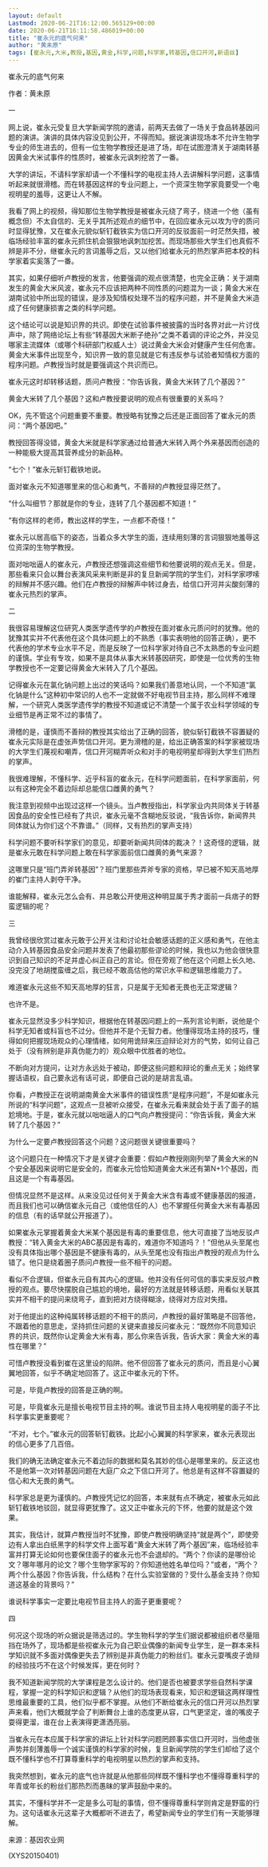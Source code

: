 ```yaml
---
layout: default
Lastmod: 2020-06-21T16:12:00.565129+00:00
date: 2020-06-21T16:11:58.486019+00:00
title: "崔永元的底气何来"
author: "黄未原"
tags: [崔永元,大米,教授,基因,黄金,科学,问题,科学家,转基因,信口开河,新语丝]
---
```


崔永元的底气何来

作者：黄未原

一

网上说，崔永元受复旦大学新闻学院的邀请，前两天去做了一场关于食品转基因问题的演讲。演讲的具体内容没见到公开，不得而知。据说演讲现场本不允许生物学专业的师生进去的，但有一位生物学教授还是进了场，却在试图澄清关于湖南转基因黄金大米试事件的性质时，被崔永元讽刺挖苦了一番。

大学的讲坛，不请科学家却请一个不懂科学的电视主持人去讲解科学问题，这事情听起来就很滑稽。而在转基因这样的专业问题上，一个资深生物学家竟要受一个电视明星的羞辱，这更让人不解。

我看了网上的视频，得知那位生物学教授是被崔永元绕了弯子，绕进一个他（虽有概念但）不太自信的、无关乎其所述观点的细节中，在回应崔永元以攻为守的质问时显得犹豫，又在崔永元貌似斩钉截铁实为信口开河的反驳面前一时茫然失措，被临场经验丰富的崔永元抓住机会狠狠地讽刺加挖苦。而现场那些大学生们也真假不辨是非不分，继崔永元的言词羞辱之后，又以他们给崔永元的热烈掌声把本校的科学家着实奚落了一番。

其实，如果仔细听卢教授的发言，他要强调的观点很清楚，也完全正确：关于湖南发生的黄金大米风波，崔永元不应该把两种不同性质的问题混为一谈；黄金大米在湖南试验中所出现的错误，是涉及知情权处理不当的程序问题，并不是黄金大米造成了任何健康损害之类的科学问题。

这个结论可以说是知识界的共识。即使在试验事件被披露的当时各界对此一片讨伐声中，除了网络论坛上有些“转基因大米断子绝孙”之类不着调的评论之外，并没见哪家主流媒体（或哪个科研部门权威人士）说过黄金大米会对健康产生任何危害。黄金大米事件出现至今，知识界一致的意见就是它有违反参与试验者知情权方面的程序问题。卢教授当时就是要强调这个共识而已。

崔永元这时却转移话题，质问卢教授：“你告诉我，黄金大米转了几个基因？”

黄金大米转了几个基因？这和卢教授要说明的观点有很重要的关系吗？

OK，先不管这个问题重要不重要。教授略有犹豫之后还是正面回答了崔永元的质问：“两个基因吧。”

教授回答得没错，黄金大米就是科学家通过给普通大米转入两个外来基因而创造的一种能极大提高其营养成分的新品种。

“七个！”崔永元斩钉截铁地说。

面对崔永元不知道哪里来的信心和勇气，不善辩的卢教授显得茫然了。

“什么叫细节？那就是你的专业，连转了几个基因都不知道！”

“有你这样的老师，教出这样的学生，一点都不奇怪！”

崔永元以居高临下的姿态，当着众多大学生的面，连续用刻薄的言词狠狠地羞辱这位资深的生物学教授。

面对咄咄逼人的崔永元，卢教授还想强调这些细节和他要说明的观点无关。但是，那些看来只会以舞台表演风采来判断是非的复旦新闻学院的学生们，对科学家啰嗦的辩解并不感兴趣。他们在卢教授的辩解声中转过身去，给信口开河并尖酸刻薄的崔永元热烈的掌声。

二

我很容易理解这位研究人类医学遗传学的卢教授在面对崔永元质问时的犹豫。他的犹豫其实并不代表他在这个具体问题上的不熟悉（事实表明他的回答正确），更不代表他的学术专业水平不足，而是反映了一位科学家对待自己不太熟悉的专业问题的谨慎。学业有专攻，如果不是具体从事大米转基因研究，即使是一位优秀的生物学教授也不一定要记得黄金大米转入了几个基因。

记得崔永元在氯化钠问题上出过的笑话吗？如果我们善意地认同，一个不知道“氯化钠是什么”这种初中常识的人也不一定就做不好电视节目主持，那么同样不难理解，一个研究人类医学遗传学的教授不知道或记不清楚一个属于农业科学领域的专业细节是再正常不过的事情了。

滑稽的是，谨慎而不善辩的教授其实给出了正确的回答，貌似斩钉截铁不容置疑的崔永元实际是在虚张声势信口开河。更为滑稽的是，给出正确答案的科学家被现场的大学生们蔑视和嘲弄，信口开河糊弄听众和对手的电视明星却得到大学生们热烈的掌声。

我很难理解，不懂科学、近乎科盲的崔永元，在科学问题面前，在科学家面前，何以有这种完全不着边际却总能信口雌黄的勇气？

我注意到视频中出现过这样一个镜头。当卢教授指出，科学家业内共同体关于转基因食品的安全性已经有了共识，崔永元毫不含糊地反驳说，“我告诉你，新闻界共同体就认为你们这个不靠谱。”（同样，又有热烈的掌声支持）

科学问题不要听科学家们的意见，却要听新闻共同体的裁决？！这奇怪的逻辑，就是崔永元敢在科学问题上敢在科学家面前信口雌黄的勇气来源？

这哪里只是“班门弄斧转基因”？班门里那些弄斧专家的资格，早已被不知天高地厚的崔门主持人剥夺干净。

谁能解释，崔永元怎么会有、并总敢公开使用这种明显属于秀才面前一兵痞子的野蛮逻辑的呢？

三

我曾经很欣赏过崔永元敢于公开关注和讨论社会敏感话题的正义感和勇气，在他主动介入转基因食品安全问题并发表了他最初那些谬论的时候，我也以为他会很快意识到自己知识的不足并虚心纠正自己的言论。但在旁观了他在这个问题上长久地、没完没了地胡搅蛮缠之后，我已经不敢高估他的常识水平和逻辑思维能力了。

难道崔永元这些不知天高地厚的狂言，只是属于无知者无畏也无正常逻辑？

也许不是。

崔永元显然没多少科学知识，根据他在转基因问题上的一系列言论判断，说他是个科学无知者或科盲也不过分。但他并不是个无智力者。他懂得现场主持的技巧，懂得如何把握现场观众的心理情绪，如何用诡辩来压迫辩论对方的气势，如何让自己处于（没有辨别是非真伪能力的）观众眼中优胜者的地位。

不断向对方提问，让对方永远处于被动，即便这些问题和辩论的重点无关；始终掌握话语权，自己要永远有话可说，即便自己说的是胡言乱语。

你看，卢教授正在说明湖南黄金大米事件的错误性质“是程序问题”，不是如崔永元所说的“科学问题”，这观点一旦被听众接受，在崔永元看来就会处于丢了面子的尴尬境地。于是，崔永元就以咄咄逼人的口气向卢教授提问：“你告诉我，黄金大米转了几个基因？”

为什么一定要卢教授回答这个问题？这问题很关键很重要吗？

这个问题只在一种情况下才是关键才会重要：假如卢教授刚刚列举了黄金大米的N个安全基因来说明它是安全的，而崔永元恰恰知道黄金大米还有第N+1个基因，而且这是一个有毒基因。

但情况显然不是这样。从来没见过任何关于黄金大米含有毒或不健康基因的报道，而且我们也可以确信崔永元自己（或他信任的人）也不掌握任何黄金大米有毒基因的信息（有的话早就公开报道了）。

如果崔永元掌握着黄金大米某个基因是有毒的重要信息，他大可直接了当地反驳卢教授：“转入黄金大米的ABC基因是有毒的，难道你不知道吗？！”但他从头至尾也没有具体指出哪个基因是不健康有毒的，从头至尾也没有指出卢教授的观点为什么错了。他只是绕着圈子质问卢教授一些不相干的问题。

看似不合逻辑，但崔永元自有其内心的逻辑。他并没有任何可信的事实来反驳卢教授的观点。要尽快摆脱自己尴尬的境地，最好的方法就是转移话题，用看似关联其实并不相干的提问来绕弯子，直到把对方绕得糊涂，绕得对方应对失措。

对于他提出的这种纯属转移话题的不相干的质问，卢教授的最好策略是不回答他，不跟着他的意思走，坚持抓住问题的关键来直接反问崔永元：“既然你不同意知识界的共识，既然你认定黄金大米有毒，那么你来告诉我，告诉大家：黄金大米的毒性在哪里？”

可惜卢教授没看到崔在这里设的陷阱。他不但回答了崔永元的质问，而且是小心翼翼地回答，似乎不确定地回答了。这正中崔永元的下怀。

可是，毕竟卢教授的回答是正确的啊。

可是，毕竟崔永元是擅长电视节目主持的啊。谁说节目主持人电视明星的面子不比科学事实更重要呢？

“不对，七个。”崔永元的回答斩钉截铁。比起小心翼翼的科学家来，崔永元表现出的信心更多了几百倍。

我们的确无法确定崔永元不着边际的数据和莫名其妙的信心是哪里来的。反正这也不是他第一次对转基因问题在大庭广众之下信口开河了。他总是有这样不容置疑的信心和大无畏的勇气。

科学家总是更为谨慎的。卢教授凭记忆的回答，本来就有点不确定，被崔永元如此斩钉截铁地驳回，就显得更犹豫了。这又正中崔永元的下怀，他要的就是这个效果。

其实，我估计，就算卢教授当时不犹豫，即使卢教授明确坚持“就是两个”，即使旁边有人拿出白纸黑字的科学文件上面写着“黄金大米转了两个基因”来，临场经验丰富并打算无论如何也要保住面子的崔永元也不会退却的。“两个？你读的是哪份论文？哪年哪月的论文？哪个生物学家写的？你知道他姓名单位吗？”或者，“两个？两个什么基因？你告诉我，什么结构？在什么实验室做的？受什么基金支持？你知道这基金的背景吗？”

谁说科学事实一定要比电视节目主持人的面子更重要呢？

四

何况这个现场的听众据说是筛选过的。学生物科学的学生们据说都被组织者尽量阻挡在场外了，现场都是些视崔永元为自己职业偶像的新闻专业学生，是一群本来科学知识就不多面对偶像更失去了辨别是非真伪能力的粉丝们。崔永元耍嘴皮子诡辩的经验技巧不在这个时候发挥，更在何时？

我不知道新闻学院的大学课程是怎么设计的。他们是否也被要求学些自然科学课程，掌握一定的科学知识和逻辑？从他们的现场表现看来，知识和逻辑这两样理性思维最重要的工具，他们似乎都不掌握。从他们不断给崔永元的信口开河以热烈掌声来看，他们大概就学会了判断舞台上谁的态度更从容，口气更坚定，谁的嘴皮子耍得更溜，谁在台上表演得更潇洒亮丽。

当崔永元在本应属于科学家的讲坛上针对科学问题罔顾事实信口开河时，当他虚张声势并刻薄羞辱一个诚实谨慎的科学家的时候，复旦新闻学院的学生们却给了这个既不懂科学也不打算尊重科学的电视明星以热烈的掌声和支持。

我突然想到，崔永元的底气也许就是从他那些同样既不懂科学也不懂得尊重科学的年青或年长的粉丝们那热烈而愚昧的掌声鼓励中来的。

其实，不懂科学并不一定是多么可耻的事情，但不懂得尊重科学则肯定是野蛮的行为。这句话崔永元这辈子大概都听不进去了，希望新闻专业的学生们有一天能够理解。

来源：基因农业网

(XYS20150401)

